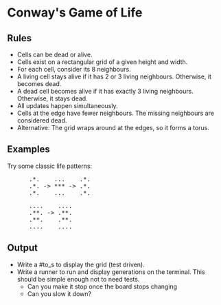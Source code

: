 # Conway's Game of Life

## Rules

- Cells can be dead or alive.
- Cells exist on a rectangular grid of a given height and width.
- For each cell, consider its 8 neighbours.
- A living cell stays alive if it has 2 or 3 living neighbours.
  Otherwise, it becomes dead.
- A dead cell becomes alive if it has exactly 3 living neighbours. Otherwise,
  it stays dead.
- All updates happen simultaneously.
- Cells at the edge have fewer neighbours. The missing neighbours are
  considered dead.
- Alternative: The grid wraps around at the edges, so it forms a torus.

## Examples

Try some classic life patterns:

<pre>
      .*.    ...    .*.
      .*. -> *** -> .*.
      .*.    ...    .*.
</pre>

<pre>
      ....    ....
      .**. -> .**.
      .**.    .**.
      ....    ....
</pre>

## Output

- Write a #to_s to display the grid (test driven).
- Write a runner to run and display generations on the terminal. This should be
  simple enough not to need tests.
  - Can you make it stop once the board stops changing
  - Can you slow it down?
